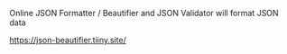 Online JSON Formatter / Beautifier and JSON Validator will format JSON data

https://json-beautifier.tiiny.site/
